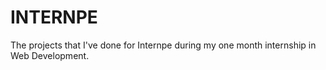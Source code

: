 # INTERNPE
The projects that I've done for Internpe during my one month internship in Web Development.
